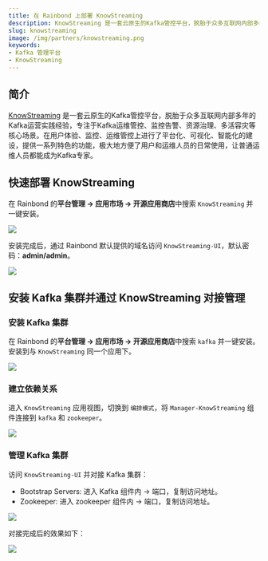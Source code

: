 ```yaml
---
title: 在 Rainbond 上部署 KnowStreaming
description: KnowStreaming 是一套云原生的Kafka管控平台，脱胎于众多互联网内部多年的Kafka运营实践经验，专注于Kafka运维管控、监控告警、资源治理、多活容灾等核心场景
slug: knowstreaming
image: /img/partners/knowstreaming.png
keywords:
- Kafka 管理平台
- KnowStreaming
---
```


## 简介

[KnowStreaming](https://github.com/didi/KnowStreaming) 是一套云原生的Kafka管控平台，脱胎于众多互联网内部多年的Kafka运营实践经验，专注于Kafka运维管控、监控告警、资源治理、多活容灾等核心场景。在用户体验、监控、运维管控上进行了平台化、可视化、智能化的建设，提供一系列特色的功能，极大地方便了用户和运维人员的日常使用，让普通运维人员都能成为Kafka专家。

## 快速部署 KnowStreaming

在 Rainbond 的**平台管理 -> 应用市场 -> 开源应用商店**中搜索 `KnowStreaming` 并一键安装。

![](https://static.goodrain.com/wechat/KnowStreaming/KnowStreaming-install.png)

安装完成后，通过 Rainbond 默认提供的域名访问 `KnowStreaming-UI`，默认密码：**admin/admin**。

![](https://static.goodrain.com/wechat/KnowStreaming/Topology.png)

## 安装 Kafka 集群并通过 KnowStreaming 对接管理
### 安装 Kafka 集群

在 Rainbond 的**平台管理 -> 应用市场 -> 开源应用商店**中搜索 `kafka` 并一键安装。安装到与 `KnowStreaming` 同一个应用下。

![](https://static.goodrain.com/wechat/KnowStreaming/kafka.png)

### 建立依赖关系

进入 `KnowStreaming` 应用视图，切换到 `编排模式`，将 `Manager-KnowStreaming` 组件连接到 `kafka` 和 `zookeeper`。

![](https://static.goodrain.com/wechat/KnowStreaming/ks-kafka.png)

### 管理 Kafka 集群

访问 `KnowStreaming-UI` 并对接 Kafka 集群：
* Bootstrap Servers: 进入 Kafka 组件内 -> 端口，复制访问地址。
* Zookeeper: 进入 zookeeper 组件内 -> 端口，复制访问地址。

![](https://static.goodrain.com/wechat/KnowStreaming/docking-cluster.png)

对接完成后的效果如下：

![](https://static.goodrain.com/wechat/KnowStreaming/ks-overview.png)